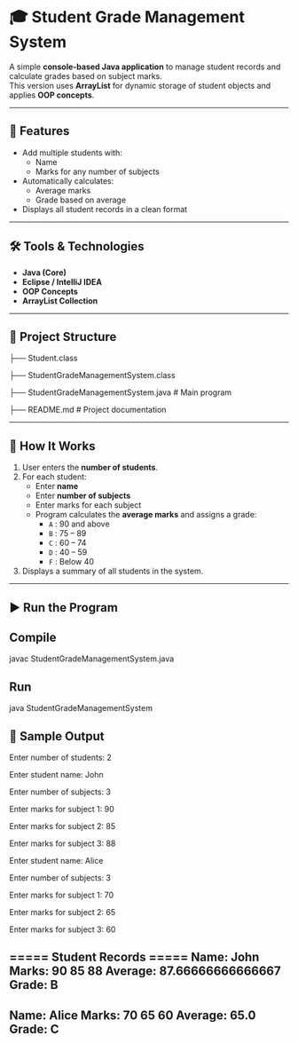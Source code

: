 # 🎓 Student Grade Management System

A simple **console-based Java application** to manage student records and calculate grades based on subject marks.  
This version uses **ArrayList** for dynamic storage of student objects and applies **OOP concepts**.

---

## 🚀 Features
- Add multiple students with:
  - Name
  - Marks for any number of subjects
- Automatically calculates:
  - Average marks
  - Grade based on average
- Displays all student records in a clean format

---

## 🛠️ Tools & Technologies
- **Java (Core)**
- **Eclipse / IntelliJ IDEA**
- **OOP Concepts**
- **ArrayList Collection**

---

## 📂 Project Structure

├── Student.class

├── StudentGradeManagementSystem.class

├── StudentGradeManagementSystem.java # Main program 

├── README.md # Project documentation

---

## 📖 How It Works
1. User enters the **number of students**.  
2. For each student:
   - Enter **name**  
   - Enter **number of subjects**  
   - Enter marks for each subject  
   - Program calculates the **average marks** and assigns a grade:  
     - `A` : 90 and above  
     - `B` : 75 – 89  
     - `C` : 60 – 74  
     - `D` : 40 – 59  
     - `F` : Below 40  
3. Displays a summary of all students in the system.

---

## ▶️ Run the Program
## Compile

javac StudentGradeManagementSystem.java

## Run

java StudentGradeManagementSystem

## 📝 Sample Output

Enter number of students: 2





Enter student name: John

Enter number of subjects: 3

Enter marks for subject 1: 90

Enter marks for subject 2: 85

Enter marks for subject 3: 88





Enter student name: Alice

Enter number of subjects: 3

Enter marks for subject 1: 70

Enter marks for subject 2: 65

Enter marks for subject 3: 60

===== Student Records =====
Name: John
Marks: 90 85 88 
Average: 87.66666666666667
Grade: B
-------------------------
Name: Alice
Marks: 70 65 60 
Average: 65.0
Grade: C
-------------------------

